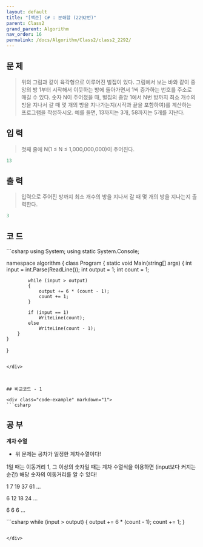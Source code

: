 ```yaml
---
layout: default
title: "[백준] C# : 분해합 (2292번)"
parent: Class2
grand_parent: Algorithm
nav_order: 16
permalink: /docs/Algorithm/Class2/class2_2292/
---
```


## 문 제

> 위의 그림과 같이 육각형으로 이루어진 벌집이 있다. 그림에서 보는 바와 같이 중앙의 방 1부터 시작해서 이웃하는 방에 돌아가면서 1씩 증가하는 번호를 주소로 매길 수 있다. 숫자 N이 주어졌을 때, 벌집의 중앙 1에서 N번 방까지 최소 개수의 방을 지나서 갈 때 몇 개의 방을 지나가는지(시작과 끝을 포함하여)를 계산하는 프로그램을 작성하시오. 예를 들면, 13까지는 3개, 58까지는 5개를 지난다.


## 입 력

> 첫째 줄에 N(1 ≤ N ≤ 1,000,000,000)이 주어진다.


```yaml
13
```

## 출 력

> 입력으로 주어진 방까지 최소 개수의 방을 지나서 갈 때 몇 개의 방을 지나는지 출력한다.


```yaml
3
```

## 코 드

<div class="code-example" markdown="1">
```csharp
using System;
using static System.Console;

namespace algorithm
{
    class Program
    {
        static void Main(string[] args)
        {
            int input = int.Parse(ReadLine());
            int output = 1;
            int count = 1;

            while (input > output)
            {
                output += 6 * (count - 1);
                count += 1;
            }

            if (input == 1)
                WriteLine(count);
            else
                WriteLine(count - 1);
        }
    }
}

```

</div>



## 비교코드 - 1

<div class="code-example" markdown="1">
```csharp
```

</div>


## 공 부

**계차 수열**

- 위 문제는 공차가 일정한 계차수열이다!

1일 때는 이동거리 1, 그 이상의 숫자일 때는 계차 수열식을 이용하면 (input보다 커지는 순간) 해당 숫자의 이동거리를 알 수 있다!

1 7 19 37 61 ...
 
 6 12 18 24 ...

  6  6  6  ... 

<div class="code-example" markdown="1">
```csharp
while (input > output)
{
	output +=  6 * (count - 1); 
	count += 1;
}

```

</div>